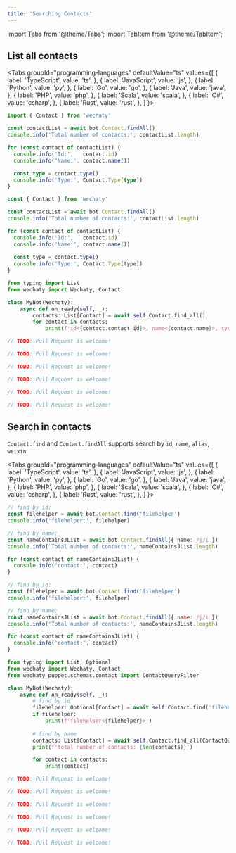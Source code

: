```yaml
---
title: 'Searching Contacts'
---
```


import Tabs from '@theme/Tabs';
import TabItem from '@theme/TabItem';

## List all contacts

<Tabs
  groupId="programming-languages"
  defaultValue="ts"
  values={[
    { label: 'TypeScript',  value: 'ts', },
    { label: 'JavaScript',  value: 'js', },
    { label: 'Python',      value: 'py', },
    { label: 'Go',          value: 'go', },
    { label: 'Java',        value: 'java', },
    { label: 'PHP',         value: 'php', },
    { label: 'Scala',       value: 'scala', },
    { label: 'C#',          value: 'csharp', },
    { label: 'Rust',        value: 'rust', },
  ]
}>

<TabItem value="ts">

```ts
import { Contact } from 'wechaty'

const contactList = await bot.Contact.findAll()
console.info('Total number of contacts:', contactList.length)

for (const contact of contactList) {
  console.info('Id:',   contact.id)
  console.info('Name:', contact.name())

  const type = contact.type()
  console.info('Type:', Contact.Type[type])
}
```

</TabItem>
<TabItem value="js">

```js
const { Contact } from 'wechaty'

const contactList = await bot.Contact.findAll()
console.info('Total number of contacts:', contactList.length)

for (const contact of contactList) {
  console.info('Id:',   contact.id)
  console.info('Name:', contact.name())
  
  const type = contact.type()
  console.info('Type:', Contact.Type[type])
}
```

</TabItem>
<TabItem value="py">

```py
from typing import List
from wechaty import Wechaty, Contact

class MyBot(Wechaty):
    async def on_ready(self, _):
        contacts: List[Contact] = await self.Contact.find_all()
        for contact in contacts:
            print(f'id<{contact.contact_id}>, name<{contact.name}>, type<{contact.type()}>')
```

</TabItem>
<TabItem value="java">

```java
// TODO: Pull Request is welcome!
```

</TabItem>
<TabItem value="go">

```go
// TODO: Pull Request is welcome!
```

</TabItem>
<TabItem value="php">

```php
// TODO: Pull Request is welcome!
```

</TabItem>
<TabItem value="csharp">

```csharp
// TODO: Pull Request is welcome!
```

</TabItem>
<TabItem value="scala">

```scala
// TODO: Pull Request is welcome!
```

</TabItem>
<TabItem value="rust">

```rust
// TODO: Pull Request is welcome!
```

</TabItem>
</Tabs>

## Search in contacts

`Contact.find` and `Contact.findAll` supports search by `id`, `name`, `alias`, `weixin`.

<Tabs
  groupId="programming-languages"
  defaultValue="ts"
  values={[
    { label: 'TypeScript',  value: 'ts', },
    { label: 'JavaScript',  value: 'js', },
    { label: 'Python',      value: 'py', },
    { label: 'Go',          value: 'go', },
    { label: 'Java',        value: 'java', },
    { label: 'PHP',         value: 'php', },
    { label: 'Scala',       value: 'scala', },
    { label: 'C#',          value: 'csharp', },
    { label: 'Rust',        value: 'rust', },
  ]
}>

<TabItem value="ts">

```ts
// find by id:
const filehelper = await bot.Contact.find('filehelper')
console.info('filehelper:', filehelper)

// find by name:
const nameContainsJList = await bot.Contact.findAll({ name: /j/i })
console.info('Total number of contacts:', nameContainsJList.length)

for (const contact of nameContainsJList) {
  console.info('contact:', contact)
}
```

</TabItem>
<TabItem value="js">

```js
// find by id:
const filehelper = await bot.Contact.find('filehelper')
console.info('filehelper:', filehelper)

// find by name:
const nameContainsJList = await bot.Contact.findAll({ name: /j/i })
console.info('Total number of contacts:', nameContainsJList.length)

for (const contact of nameContainsJList) {
  console.info('contact:', contact)
}
```

</TabItem>
<TabItem value="py">

```py
from typing import List, Optional
from wechaty import Wechaty, Contact
from wechaty_puppet.schemas.contact import ContactQueryFilter

class MyBot(Wechaty):
    async def on_ready(self, _):
        # find by id
        filehelper: Optional[Contact] = await self.Contact.find('filehelper')
        if filehelper:
            print(f'filehelper<{filehelper}>')
        
        # find by name
        contacts: List[Contact] = await self.Contact.find_all(ContactQueryFilter(name='your-friend-name'))
        print(f'total number of contacts: {len(contacts)}')

        for contact in contacts:
            print(contact)
```

</TabItem>
<TabItem value="java">

```java
// TODO: Pull Request is welcome!
```

</TabItem>
<TabItem value="go">

```go
// TODO: Pull Request is welcome!
```

</TabItem>
<TabItem value="php">

```php
// TODO: Pull Request is welcome!
```

</TabItem>
<TabItem value="csharp">

```csharp
// TODO: Pull Request is welcome!
```

</TabItem>
<TabItem value="scala">

```scala
// TODO: Pull Request is welcome!
```

</TabItem>
<TabItem value="rust">

```rust
// TODO: Pull Request is welcome!
```

</TabItem>
</Tabs>
